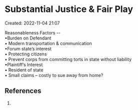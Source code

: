 # Substantial Justice & Fair Play
Created: 2022-11-04 21:07

  
Reasonableness Factors --  
•Burden on Defendant  
	• Modern transportation & communication  
•Forum state’s interest  
	• Protecting citizens  
	• Prevent corps from committing torts in state without liability  
•Plaintiff’s Interest  
	• Resident of state  
	• Small claims – costly to sue away from home?


## References

1. 